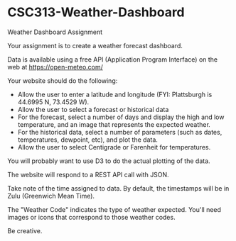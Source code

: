 # CSC313-Weather-Dashboard
Weather Dashboard Assignment

Your assignment is to create a weather forecast dashboard.

Data is available using a free API (Application Program Interface) on the web at https://open-meteo.com/

Your website should do the following:
- Allow the user to enter a latitude and longitude (FYI: Plattsburgh is 44.6995 N, 73.4529 W).
- Allow the user to select a forecast or historical data
- For the forecast, select a number of days and display the high and low temperature, and an image that represents the expected weather.
- For the historical data, select a number of parameters (such as dates, temperatures, dewpoint, etc), and plot the data.
- Allow the user to select Centigrade or Farenheit for temperatures.

You will probably want to use D3 to do the actual plotting of the data.

The website will respond to a REST API call with JSON.

Take note of the time assigned to data. By default, the timestamps will be in Zulu (Greenwich Mean Time).

The "Weather Code" indicates the type of weather expected. You'll need images or icons that correspond to those weather codes.

Be creative.
